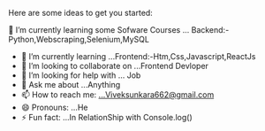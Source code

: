 

Here are some ideas to get you started:

 🔭 I’m currently learning some Sofware Courses ... Backend:-Python,Webscraping,Selenium,MySQL
- 🌱 I’m currently learning ...Frontend:-Htm,Css,Javascript,ReactJs
- 👯 I’m looking to collaborate on ...Frontend Devloper
- 🤔 I’m looking for help with ... Job
- 💬 Ask me about ...Anything
- 📫 How to reach me: ...Viveksunkara662@gmail.com
- 😄 Pronouns: ...He
- ⚡ Fun fact: ...In RelationShip with Console.log()
